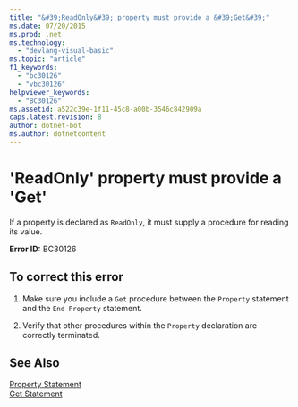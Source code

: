 ```yaml
---
title: "&#39;ReadOnly&#39; property must provide a &#39;Get&#39;"
ms.date: 07/20/2015
ms.prod: .net
ms.technology: 
  - "devlang-visual-basic"
ms.topic: "article"
f1_keywords: 
  - "bc30126"
  - "vbc30126"
helpviewer_keywords: 
  - "BC30126"
ms.assetid: a522c39e-1f11-45c8-a00b-3546c842909a
caps.latest.revision: 8
author: dotnet-bot
ms.author: dotnetcontent
---
```

# &#39;ReadOnly&#39; property must provide a &#39;Get&#39;
If a property is declared as `ReadOnly`, it must supply a procedure for reading its value.  
  
 **Error ID:** BC30126  
  
## To correct this error  
  
1.  Make sure you include a `Get` procedure between the `Property` statement and the `End Property` statement.  
  
2.  Verify that other procedures within the `Property` declaration are correctly terminated.  
  
## See Also  
 [Property Statement](../../visual-basic/language-reference/statements/property-statement.md)  
 [Get Statement](../../visual-basic/language-reference/statements/get-statement.md)
